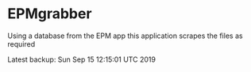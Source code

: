 # EPMgrabber
Using a database from the EPM app this application scrapes the files as required


Latest backup: Sun Sep 15 12:15:01 UTC 2019
